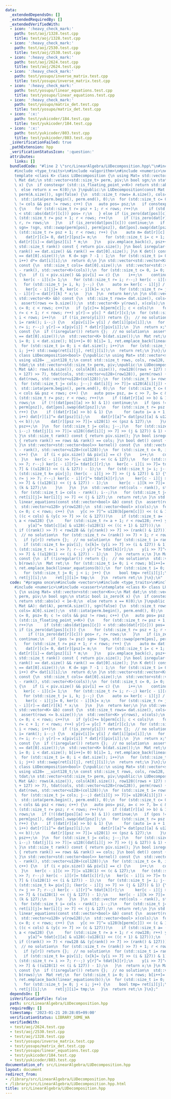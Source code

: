 ```yaml
---
data:
  _extendedDependsOn: []
  _extendedRequiredBy: []
  _extendedVerifiedWith:
  - icon: ':heavy_check_mark:'
    path: test/aoj/1328.test.cpp
    title: test/aoj/1328.test.cpp
  - icon: ':heavy_check_mark:'
    path: test/aoj/2530.test.cpp
    title: test/aoj/2530.test.cpp
  - icon: ':heavy_check_mark:'
    path: test/aoj/2624.test.cpp
    title: test/aoj/2624.test.cpp
  - icon: ':heavy_check_mark:'
    path: test/yosupo/inverse_matrix.test.cpp
    title: test/yosupo/inverse_matrix.test.cpp
  - icon: ':heavy_check_mark:'
    path: test/yosupo/linear_equations.test.cpp
    title: test/yosupo/linear_equations.test.cpp
  - icon: ':heavy_check_mark:'
    path: test/yosupo/matrix_det.test.cpp
    title: test/yosupo/matrix_det.test.cpp
  - icon: ':x:'
    path: test/yukicoder/184.test.cpp
    title: test/yukicoder/184.test.cpp
  - icon: ':x:'
    path: test/yukicoder/803.test.cpp
    title: test/yukicoder/803.test.cpp
  _isVerificationFailed: true
  _pathExtension: hpp
  _verificationStatusIcon: ':question:'
  attributes:
    links: []
  bundledCode: "#line 2 \"src/LinearAlgebra/LUDecomposition.hpp\"\n#include <vector>\n\
    #include <type_traits>\n#include <algorithm>\n#include <numeric>\n#include <cassert>\n\
    template <class K> class LUDecomposition {\n using Mat= std::vector<std::vector<K>>;\n\
    \ Mat dat;\n std::vector<std::size_t> perm, piv;\n bool sgn;\n static bool is_zero(K\
    \ x) {\n  if constexpr (std::is_floating_point_v<K>) return std::abs(x) < 1e-8;\n\
    \  else return x == K(0);\n }\npublic:\n LUDecomposition(const Mat &A): dat(A),\
    \ perm(A.size()), sgn(false) {\n  std::size_t rows= A.size(), cols= A[0].size();\n\
    \  std::iota(perm.begin(), perm.end(), 0);\n  for (std::size_t c= 0, psz= 0; c\
    \ != cols && psz != rows; c++) {\n   auto pos= psz;\n   if constexpr (std::is_floating_point_v<K>)\
    \ {\n    for (std::size_t r= psz + 1; r < rows; r++)\n     if (std::abs(dat[pos][c])\
    \ < std::abs(dat[r][c])) pos= r;\n   } else if (is_zero(dat[pos][c])) {\n    for\
    \ (std::size_t r= psz + 1; r < rows; r++)\n     if (!is_zero(dat[r][c])) pos=\
    \ r, r= rows;\n   }\n   if (is_zero(dat[pos][c])) continue;\n   if (pos != psz)\
    \ sgn= !sgn, std::swap(perm[pos], perm[psz]), dat[pos].swap(dat[psz]);\n   for\
    \ (std::size_t r= psz + 1; r < rows; r++) {\n    auto m= dat[r][c] / dat[psz][c];\n\
    \    dat[r][c]= 0, dat[r][psz]= m;\n    for (std::size_t i= c + 1; i < cols; i++)\
    \ dat[r][i]-= dat[psz][i] * m;\n   }\n   piv.emplace_back(c), psz++;\n  }\n }\n\
    \ std::size_t rank() const { return piv.size(); }\n bool isregular() const { return\
    \ rank() == dat.size() && rank() == dat[0].size(); }\n K det() const {\n  assert(dat.size()\
    \ == dat[0].size());\n  K d= sgn ? -1 : 1;\n  for (std::size_t i= 0; i != dat.size();\
    \ i++) d*= dat[i][i];\n  return d;\n }\n std::vector<std::vector<K>> kernel()\
    \ const {\n  std::size_t cols= dat[0].size();\n  std::vector<std::vector<K>> ker(cols\
    \ - rank(), std::vector<K>(cols));\n  for (std::size_t c= 0, i= 0; c < cols; c++)\
    \ {\n   if (i < piv.size() && piv[i] == c) {\n    i++;\n    continue;\n   }\n\
    \   ker[c - i][c]= 1;\n   for (std::size_t r= i; r--;) ker[c - i][r]= -dat[r][c];\n\
    \   for (std::size_t j= i, k; j--;) {\n    auto x= ker[c - i][j] / dat[j][k= piv[j]];\n\
    \    ker[c - i][j]= 0, ker[c - i][k]= x;\n    for (std::size_t r= j; r--;) ker[c\
    \ - i][r]-= dat[r][k] * x;\n   }\n  }\n  return ker;\n }\n std::vector<K> linear_equations(const\
    \ std::vector<K> &b) const {\n  std::size_t rows= dat.size(), cols= dat[0].size();\n\
    \  assert(rows <= b.size());\n  std::vector<K> y(rows), x(cols);\n  for (std::size_t\
    \ c= 0; c < rows; c++)\n   if (y[c]+= b[perm[c]]; c < cols)\n    for (std::size_t\
    \ r= c + 1; r < rows; r++) y[r]-= y[c] * dat[r][c];\n  for (std::size_t i= rank();\
    \ i < rows; i++)\n   if (!is_zero(y[i])) return {};  // no solution\n  for (std::size_t\
    \ i= rank(); i--;) {\n   x[piv[i]]= y[i] / dat[i][piv[i]];\n   for (std::size_t\
    \ r= i; r--;) y[r]-= x[piv[i]] * dat[r][piv[i]];\n  }\n  return x;\n }\n Mat inverse_matrix()\
    \ const {\n  if (!isregular()) return {};  // no solution\n  assert(dat.size()\
    \ == dat[0].size());\n  std::vector<K> b(dat.size());\n  Mat ret;\n  for (std::size_t\
    \ i= 0; i < dat.size(); b[i++]= 0) b[i]= 1, ret.emplace_back(linear_equations(b));\n\
    \  for (std::size_t i= 0; i < dat.size(); i++)\n   for (std::size_t j= 0; j <\
    \ i; j++) std::swap(ret[i][j], ret[j][i]);\n  return ret;\n }\n};\ntemplate <>\
    \ class LUDecomposition<bool> {\npublic:\n using Mat= std::vector<std::vector<bool>>;\n\
    \ using u128= __uint128_t;\n const std::size_t rows, cols, row128, col128;\n std::vector<std::vector<u128>>\
    \ tdat;\n std::vector<std::size_t> perm, piv;\npublic:\n LUDecomposition(const\
    \ Mat &A): rows(A.size()), cols(A[0].size()), row128((rows + 127) >> 7), col128((cols\
    \ + 127) >> 7), tdat(cols, std::vector<u128>(row128)), perm(rows) {\n  std::vector\
    \ dat(rows, std::vector<u128>(col128));\n  for (std::size_t i= rows; i--;)\n \
    \  for (std::size_t j= cols; j--;) dat[i][j >> 7]|= u128(A[i][j]) << (j & 127);\n\
    \  std::iota(perm.begin(), perm.end(), 0);\n  for (std::size_t c= 0, psz= 0; c\
    \ < cols && psz < rows; c++) {\n   auto pos= psz, a= c >> 7, b= c & 127;\n   for\
    \ (std::size_t r= psz; r < rows; r++)\n    if ((dat[r][a] >> b) & 1) pos= r, r=\
    \ rows;\n   if (!((dat[pos][a] >> b) & 1)) continue;\n   if (pos != psz) std::swap(perm[pos],\
    \ perm[psz]), dat[pos].swap(dat[psz]);\n   for (std::size_t r= psz + 1; r < rows;\
    \ r++) {\n    if ((dat[r][a] >> b) & 1) {\n     for (auto i= a + 1; i < col128;\
    \ i++) dat[r][i]^= dat[psz][i];\n     dat[r][a]^= dat[psz][a] & u128(-(u128(1)\
    \ << b));\n     dat[r][psz >> 7]|= u128(1) << (psz & 127);\n    }\n   }\n   piv.push_back(c),\
    \ psz++;\n  }\n  for (std::size_t j= cols; j--;)\n   for (std::size_t i= rows;\
    \ i--;) tdat[j][i >> 7]|= u128((dat[i][j >> 7] >> (j & 127)) & 1) << (i & 127);\n\
    \ }\n std::size_t rank() const { return piv.size(); }\n bool isregular() const\
    \ { return rank() == rows && rank() == cols; }\n bool det() const { return isregular();\
    \ }\n std::vector<std::vector<bool>> kernel() const {\n  std::vector ker(cols\
    \ - rank(), std::vector<u128>(col128));\n  for (std::size_t c= 0, i= 0; c < cols;\
    \ c++) {\n   if (i < piv.size() && piv[i] == c) {\n    i++;\n    continue;\n \
    \  }\n   ker[c - i][c >> 7]|= u128(1) << (c & 127);\n   for (std::size_t r= i\
    \ >> 7; r--;) ker[c - i][r]= tdat[c][r];\n   ker[c - i][i >> 7]= tdat[c][i >>\
    \ 7] & ((u128(1) << (i & 127)) - 1);\n   for (std::size_t j= i; j--;) {\n    if\
    \ (std::size_t k= piv[j]; (ker[c - i][j >> 7] >> (j & 127)) & 1) {\n     for (std::size_t\
    \ r= j >> 7; r--;) ker[c - i][r]^= tdat[k][r];\n     ker[c - i][j >> 7]^= tdat[k][j\
    \ >> 7] & ((u128(1) << (j & 127)) - 1);\n     ker[c - i][k >> 7]|= u128(1) <<\
    \ (k & 127);\n    }\n   }\n  }\n  std::vector ret(cols - rank(), std::vector<bool>(cols));\n\
    \  for (std::size_t i= cols - rank(); i--;)\n   for (std::size_t j= cols; j--;)\
    \ ret[i][j]= ker[i][j >> 7] << (j & 127);\n  return ret;\n }\n std::vector<bool>\
    \ linear_equations(const std::vector<bool> &b) const {\n  assert(rows <= b.size());\n\
    \  std::vector<u128> y(row128);\n  std::vector<bool> x(cols);\n  for (std::size_t\
    \ c= 0; c < rows; c++) {\n   y[c >> 7]^= u128(b[perm[c]]) << (c & 127);\n   if\
    \ ((c < cols) & (y[c >> 7] >> (c & 127)))\n    if (std::size_t a= (c + 1) >> 7;\
    \ a < row128) {\n     for (std::size_t r= a + 1; r < row128; r++) y[r]^= tdat[c][r];\n\
    \     y[a]^= tdat[c][a] & u128(-(u128(1) << ((c + 1) & 127)));\n    }\n  }\n \
    \ if ((rank() >> 7) < row128 && (y[rank() >> 7] >> (rank() & 127))) return {};\
    \  // no solution\n  for (std::size_t r= (rank() >> 7) + 1; r < row128; r++)\n\
    \   if (y[r]) return {};  // no solution\n  for (std::size_t i= rank(); i--;)\n\
    \   if (std::size_t k= piv[i]; (x[k]= (y[i >> 7] >> (i & 127)) & 1)) {\n    for\
    \ (std::size_t r= i >> 7; r--;) y[r]^= tdat[k][r];\n    y[i >> 7]^= tdat[k][i\
    \ >> 7] & ((u128(1) << (i & 127)) - 1);\n   }\n  return x;\n }\n Mat inverse_matrix()\
    \ const {\n  if (!isregular()) return {};  // no solution\n  std::vector<bool>\
    \ b(rows);\n  Mat ret;\n  for (std::size_t i= 0; i < rows; b[i++]= 0) b[i]= 1,\
    \ ret.emplace_back(linear_equations(b));\n  for (std::size_t i= 0; i < rows; i++)\n\
    \   for (std::size_t j= 0; j < i; j++) {\n    bool tmp= ret[i][j];\n    ret[i][j]=\
    \ ret[j][i];\n    ret[j][i]= tmp;\n   }\n  return ret;\n }\n};\n"
  code: "#pragma once\n#include <vector>\n#include <type_traits>\n#include <algorithm>\n\
    #include <numeric>\n#include <cassert>\ntemplate <class K> class LUDecomposition\
    \ {\n using Mat= std::vector<std::vector<K>>;\n Mat dat;\n std::vector<std::size_t>\
    \ perm, piv;\n bool sgn;\n static bool is_zero(K x) {\n  if constexpr (std::is_floating_point_v<K>)\
    \ return std::abs(x) < 1e-8;\n  else return x == K(0);\n }\npublic:\n LUDecomposition(const\
    \ Mat &A): dat(A), perm(A.size()), sgn(false) {\n  std::size_t rows= A.size(),\
    \ cols= A[0].size();\n  std::iota(perm.begin(), perm.end(), 0);\n  for (std::size_t\
    \ c= 0, psz= 0; c != cols && psz != rows; c++) {\n   auto pos= psz;\n   if constexpr\
    \ (std::is_floating_point_v<K>) {\n    for (std::size_t r= psz + 1; r < rows;\
    \ r++)\n     if (std::abs(dat[pos][c]) < std::abs(dat[r][c])) pos= r;\n   } else\
    \ if (is_zero(dat[pos][c])) {\n    for (std::size_t r= psz + 1; r < rows; r++)\n\
    \     if (!is_zero(dat[r][c])) pos= r, r= rows;\n   }\n   if (is_zero(dat[pos][c]))\
    \ continue;\n   if (pos != psz) sgn= !sgn, std::swap(perm[pos], perm[psz]), dat[pos].swap(dat[psz]);\n\
    \   for (std::size_t r= psz + 1; r < rows; r++) {\n    auto m= dat[r][c] / dat[psz][c];\n\
    \    dat[r][c]= 0, dat[r][psz]= m;\n    for (std::size_t i= c + 1; i < cols; i++)\
    \ dat[r][i]-= dat[psz][i] * m;\n   }\n   piv.emplace_back(c), psz++;\n  }\n }\n\
    \ std::size_t rank() const { return piv.size(); }\n bool isregular() const { return\
    \ rank() == dat.size() && rank() == dat[0].size(); }\n K det() const {\n  assert(dat.size()\
    \ == dat[0].size());\n  K d= sgn ? -1 : 1;\n  for (std::size_t i= 0; i != dat.size();\
    \ i++) d*= dat[i][i];\n  return d;\n }\n std::vector<std::vector<K>> kernel()\
    \ const {\n  std::size_t cols= dat[0].size();\n  std::vector<std::vector<K>> ker(cols\
    \ - rank(), std::vector<K>(cols));\n  for (std::size_t c= 0, i= 0; c < cols; c++)\
    \ {\n   if (i < piv.size() && piv[i] == c) {\n    i++;\n    continue;\n   }\n\
    \   ker[c - i][c]= 1;\n   for (std::size_t r= i; r--;) ker[c - i][r]= -dat[r][c];\n\
    \   for (std::size_t j= i, k; j--;) {\n    auto x= ker[c - i][j] / dat[j][k= piv[j]];\n\
    \    ker[c - i][j]= 0, ker[c - i][k]= x;\n    for (std::size_t r= j; r--;) ker[c\
    \ - i][r]-= dat[r][k] * x;\n   }\n  }\n  return ker;\n }\n std::vector<K> linear_equations(const\
    \ std::vector<K> &b) const {\n  std::size_t rows= dat.size(), cols= dat[0].size();\n\
    \  assert(rows <= b.size());\n  std::vector<K> y(rows), x(cols);\n  for (std::size_t\
    \ c= 0; c < rows; c++)\n   if (y[c]+= b[perm[c]]; c < cols)\n    for (std::size_t\
    \ r= c + 1; r < rows; r++) y[r]-= y[c] * dat[r][c];\n  for (std::size_t i= rank();\
    \ i < rows; i++)\n   if (!is_zero(y[i])) return {};  // no solution\n  for (std::size_t\
    \ i= rank(); i--;) {\n   x[piv[i]]= y[i] / dat[i][piv[i]];\n   for (std::size_t\
    \ r= i; r--;) y[r]-= x[piv[i]] * dat[r][piv[i]];\n  }\n  return x;\n }\n Mat inverse_matrix()\
    \ const {\n  if (!isregular()) return {};  // no solution\n  assert(dat.size()\
    \ == dat[0].size());\n  std::vector<K> b(dat.size());\n  Mat ret;\n  for (std::size_t\
    \ i= 0; i < dat.size(); b[i++]= 0) b[i]= 1, ret.emplace_back(linear_equations(b));\n\
    \  for (std::size_t i= 0; i < dat.size(); i++)\n   for (std::size_t j= 0; j <\
    \ i; j++) std::swap(ret[i][j], ret[j][i]);\n  return ret;\n }\n};\ntemplate <>\
    \ class LUDecomposition<bool> {\npublic:\n using Mat= std::vector<std::vector<bool>>;\n\
    \ using u128= __uint128_t;\n const std::size_t rows, cols, row128, col128;\n std::vector<std::vector<u128>>\
    \ tdat;\n std::vector<std::size_t> perm, piv;\npublic:\n LUDecomposition(const\
    \ Mat &A): rows(A.size()), cols(A[0].size()), row128((rows + 127) >> 7), col128((cols\
    \ + 127) >> 7), tdat(cols, std::vector<u128>(row128)), perm(rows) {\n  std::vector\
    \ dat(rows, std::vector<u128>(col128));\n  for (std::size_t i= rows; i--;)\n \
    \  for (std::size_t j= cols; j--;) dat[i][j >> 7]|= u128(A[i][j]) << (j & 127);\n\
    \  std::iota(perm.begin(), perm.end(), 0);\n  for (std::size_t c= 0, psz= 0; c\
    \ < cols && psz < rows; c++) {\n   auto pos= psz, a= c >> 7, b= c & 127;\n   for\
    \ (std::size_t r= psz; r < rows; r++)\n    if ((dat[r][a] >> b) & 1) pos= r, r=\
    \ rows;\n   if (!((dat[pos][a] >> b) & 1)) continue;\n   if (pos != psz) std::swap(perm[pos],\
    \ perm[psz]), dat[pos].swap(dat[psz]);\n   for (std::size_t r= psz + 1; r < rows;\
    \ r++) {\n    if ((dat[r][a] >> b) & 1) {\n     for (auto i= a + 1; i < col128;\
    \ i++) dat[r][i]^= dat[psz][i];\n     dat[r][a]^= dat[psz][a] & u128(-(u128(1)\
    \ << b));\n     dat[r][psz >> 7]|= u128(1) << (psz & 127);\n    }\n   }\n   piv.push_back(c),\
    \ psz++;\n  }\n  for (std::size_t j= cols; j--;)\n   for (std::size_t i= rows;\
    \ i--;) tdat[j][i >> 7]|= u128((dat[i][j >> 7] >> (j & 127)) & 1) << (i & 127);\n\
    \ }\n std::size_t rank() const { return piv.size(); }\n bool isregular() const\
    \ { return rank() == rows && rank() == cols; }\n bool det() const { return isregular();\
    \ }\n std::vector<std::vector<bool>> kernel() const {\n  std::vector ker(cols\
    \ - rank(), std::vector<u128>(col128));\n  for (std::size_t c= 0, i= 0; c < cols;\
    \ c++) {\n   if (i < piv.size() && piv[i] == c) {\n    i++;\n    continue;\n \
    \  }\n   ker[c - i][c >> 7]|= u128(1) << (c & 127);\n   for (std::size_t r= i\
    \ >> 7; r--;) ker[c - i][r]= tdat[c][r];\n   ker[c - i][i >> 7]= tdat[c][i >>\
    \ 7] & ((u128(1) << (i & 127)) - 1);\n   for (std::size_t j= i; j--;) {\n    if\
    \ (std::size_t k= piv[j]; (ker[c - i][j >> 7] >> (j & 127)) & 1) {\n     for (std::size_t\
    \ r= j >> 7; r--;) ker[c - i][r]^= tdat[k][r];\n     ker[c - i][j >> 7]^= tdat[k][j\
    \ >> 7] & ((u128(1) << (j & 127)) - 1);\n     ker[c - i][k >> 7]|= u128(1) <<\
    \ (k & 127);\n    }\n   }\n  }\n  std::vector ret(cols - rank(), std::vector<bool>(cols));\n\
    \  for (std::size_t i= cols - rank(); i--;)\n   for (std::size_t j= cols; j--;)\
    \ ret[i][j]= ker[i][j >> 7] << (j & 127);\n  return ret;\n }\n std::vector<bool>\
    \ linear_equations(const std::vector<bool> &b) const {\n  assert(rows <= b.size());\n\
    \  std::vector<u128> y(row128);\n  std::vector<bool> x(cols);\n  for (std::size_t\
    \ c= 0; c < rows; c++) {\n   y[c >> 7]^= u128(b[perm[c]]) << (c & 127);\n   if\
    \ ((c < cols) & (y[c >> 7] >> (c & 127)))\n    if (std::size_t a= (c + 1) >> 7;\
    \ a < row128) {\n     for (std::size_t r= a + 1; r < row128; r++) y[r]^= tdat[c][r];\n\
    \     y[a]^= tdat[c][a] & u128(-(u128(1) << ((c + 1) & 127)));\n    }\n  }\n \
    \ if ((rank() >> 7) < row128 && (y[rank() >> 7] >> (rank() & 127))) return {};\
    \  // no solution\n  for (std::size_t r= (rank() >> 7) + 1; r < row128; r++)\n\
    \   if (y[r]) return {};  // no solution\n  for (std::size_t i= rank(); i--;)\n\
    \   if (std::size_t k= piv[i]; (x[k]= (y[i >> 7] >> (i & 127)) & 1)) {\n    for\
    \ (std::size_t r= i >> 7; r--;) y[r]^= tdat[k][r];\n    y[i >> 7]^= tdat[k][i\
    \ >> 7] & ((u128(1) << (i & 127)) - 1);\n   }\n  return x;\n }\n Mat inverse_matrix()\
    \ const {\n  if (!isregular()) return {};  // no solution\n  std::vector<bool>\
    \ b(rows);\n  Mat ret;\n  for (std::size_t i= 0; i < rows; b[i++]= 0) b[i]= 1,\
    \ ret.emplace_back(linear_equations(b));\n  for (std::size_t i= 0; i < rows; i++)\n\
    \   for (std::size_t j= 0; j < i; j++) {\n    bool tmp= ret[i][j];\n    ret[i][j]=\
    \ ret[j][i];\n    ret[j][i]= tmp;\n   }\n  return ret;\n }\n};"
  dependsOn: []
  isVerificationFile: false
  path: src/LinearAlgebra/LUDecomposition.hpp
  requiredBy: []
  timestamp: '2023-01-21 20:28:05+09:00'
  verificationStatus: LIBRARY_SOME_WA
  verifiedWith:
  - test/aoj/2624.test.cpp
  - test/aoj/2530.test.cpp
  - test/aoj/1328.test.cpp
  - test/yosupo/inverse_matrix.test.cpp
  - test/yosupo/matrix_det.test.cpp
  - test/yosupo/linear_equations.test.cpp
  - test/yukicoder/184.test.cpp
  - test/yukicoder/803.test.cpp
documentation_of: src/LinearAlgebra/LUDecomposition.hpp
layout: document
redirect_from:
- /library/src/LinearAlgebra/LUDecomposition.hpp
- /library/src/LinearAlgebra/LUDecomposition.hpp.html
title: src/LinearAlgebra/LUDecomposition.hpp
---
```

